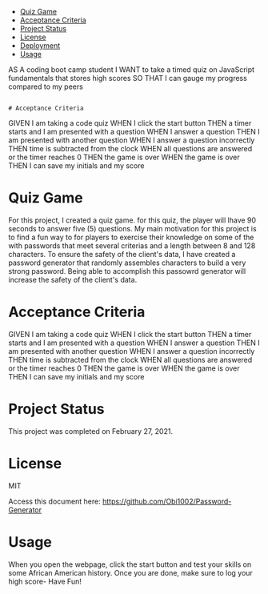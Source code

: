 * [Quiz Game](#QuizGame)
* [Acceptance Criteria](#AcceptanceCriteria)
* [Project Status](#ProjectStatus)
* [License](#license)
* [Deployment](#deployment)
* [Usage](#usage)

AS A coding boot camp student
I WANT to take a timed quiz on JavaScript fundamentals that stores high scores
SO THAT I can gauge my progress compared to my peers
```

# Acceptance Criteria

```
GIVEN I am taking a code quiz
WHEN I click the start button
THEN a timer starts and I am presented with a question
WHEN I answer a question
THEN I am presented with another question
WHEN I answer a question incorrectly
THEN time is subtracted from the clock
WHEN all questions are answered or the timer reaches 0
THEN the game is over
WHEN the game is over
THEN I can save my initials and my score

# Quiz Game
For this project, I created a quiz game.  for this quiz, the player will lhave 90 seconds to answer five (5) questions. My main motivation for this project is to find a fun way to for players to exercise their knowledge on some of the with  passwords that meet several criterias and a length between 8 and 128 characters. To ensure the safety of the client's data, I have created a password generator that randomly assembles characters to build a very strong password. Being able to accomplish this passowrd generator will increase the safety of the client's data.

# Acceptance Criteria
GIVEN I am taking a code quiz
WHEN I click the start button
THEN a timer starts and I am presented with a question
WHEN I answer a question
THEN I am presented with another question
WHEN I answer a question incorrectly
THEN time is subtracted from the clock
WHEN all questions are answered or the timer reaches 0
THEN the game is over
WHEN the game is over
THEN I can save my initials and my score

# Project Status
This project was completed on February 27, 2021.

# License
MIT

<!-- # Deployment -->
Access this document here: https://github.com/Obi1002/Password-Generator

# Usage
When you open the webpage, click the start button and test your skills on some African American history. Once you are done, make sure to log your high score- Have Fun!